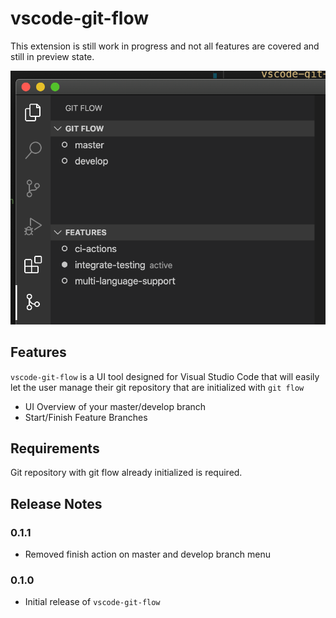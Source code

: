 # vscode-git-flow

This extension is still work in progress and not all features are covered and still in preview state. 

![](https://github.com/PsykoSoldi3r/vscode-git-flow/blob/master/screenshots/screenshot-v0.1.0.png?raw=true)

## Features

`vscode-git-flow` is a UI tool designed for Visual Studio Code that will easily let the user manage their git repository that are initialized with `git flow`

* UI Overview of your master/develop branch
* Start/Finish Feature Branches

## Requirements

Git repository with git flow already initialized is required.

<!-- ## Extension Settings

Include if your extension adds any VS Code settings through the `contributes.configuration` extension point.

For example:

This extension contributes the following settings:

* `myExtension.enable`: enable/disable this extension
* `myExtension.thing`: set to `blah` to do something

## Known Issues

Calling out known issues can help limit users opening duplicate issues against your extension. -->

## Release Notes

### 0.1.1

- Removed finish action on master and develop branch menu

### 0.1.0

- Initial release of `vscode-git-flow`
